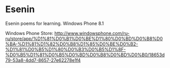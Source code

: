 Esenin
======

Esenin poems for learning. Windows Phone 8.1

Windows Phone Store: http://www.windowsphone.com/ru-ru/store/app/%D1%81%D0%B1%D0%BE%D1%80%D0%BD%D0%B8%D0%BA-%D1%81%D1%82%D0%B8%D1%85%D0%BE%D0%B2-%D1%81%D0%B5%D1%80%D0%B3%D0%B5%D1%8F-%D0%B5%D1%81%D0%B5%D0%BD%D0%B8%D0%BD%D0%B0/18653d79-53a8-4dd7-8657-27e62278e1f4

